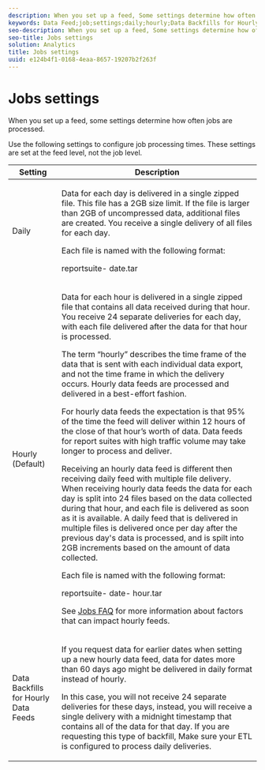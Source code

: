 ```yaml
---
description: When you set up a feed, Some settings determine how often jobs are processed.
keywords: Data Feed;job;settings;daily;hourly;Data Backfills for Hourly Data Feeds;backfill
seo-description: When you set up a feed, Some settings determine how often jobs are processed.
seo-title: Jobs settings
solution: Analytics
title: Jobs settings
uuid: e124b4f1-0168-4eaa-8657-19207b2f263f
---
```


# Jobs settings

When you set up a feed, some settings determine how often jobs are processed.

Use the following settings to configure job processing times. These settings are set at the feed level, not the job level.

<table id="table_2070F73212F245E98DADC6B5DFDB1C72"> 
 <thead> 
  <tr> 
   <th colname="col1" class="entry"> Setting </th> 
   <th colname="col2" class="entry"> Description </th> 
  </tr> 
 </thead>
 <tbody> 
  <tr> 
   <td colname="col1"> Daily </td> 
   <td colname="col2"> <p>Data for each day is delivered in a single zipped file. This file has a 2GB size limit. If the file is larger than 2GB of uncompressed data, additional files are created. You receive a single delivery of all files for each day. </p> <p>Each file is named with the following format: </p> <p> <span class="filepath"> <span class="varname"> reportsuite</span>-<span class="varname"> date</span>.tar</span> </p> </td> 
  </tr> 
  <tr> 
   <td colname="col1"> Hourly (Default) </td> 
   <td colname="col2"> <p>Data for each hour is delivered in a single zipped file that contains all data received during that hour. You receive 24 separate deliveries for each day, with each file delivered after the data for that hour is processed. </p> <p>The term “hourly” describes the time frame of the data that is sent with each individual data export, and not the time frame in which the delivery occurs. Hourly data feeds are processed and delivered in a best-effort fashion. </p> <p>For hourly data feeds the expectation is that 95% of the time the feed will deliver within 12 hours of the close of that hour’s worth of data. Data feeds for report suites with high traffic volume may take longer to process and deliver. </p> <p>Receiving an hourly data feed is different then receiving daily feed with multiple file delivery. When receiving hourly data feeds the data for each day is split into 24 files based on the data collected during that hour, and each file is delivered as soon as it is available. A daily feed that is delivered in multiple files is delivered once per day after the previous day's data is processed, and is spilt into 2GB increments based on the amount of data collected. </p> <p>Each file is named with the following format: </p> <p> <span class="filepath"> <span class="varname"> reportsuite</span>-<span class="varname"> date</span>-<span class="varname"> hour</span>.tar</span> </p> <p>See <a href="/help/export/analytics-data-feed/c-df-contents/jobs-faq.md"  > Jobs FAQ</a> for more information about factors that can impact hourly feeds. </p> </td> 
  </tr> 
  <tr> 
   <td colname="col1"> Data Backfills for Hourly Data Feeds </td> 
   <td colname="col2"> <p>If you request data for earlier dates when setting up a new hourly data feed, data for dates more than 60 days ago might be delivered in daily format instead of hourly. </p> <p>In this case, you will not receive 24 separate deliveries for these days, instead, you will receive a single delivery with a midnight timestamp that contains all of the data for that day. If you are requesting this type of backfill, Make sure your ETL is configured to process daily deliveries. </p> </td> 
  </tr> 
 </tbody> 
</table>

